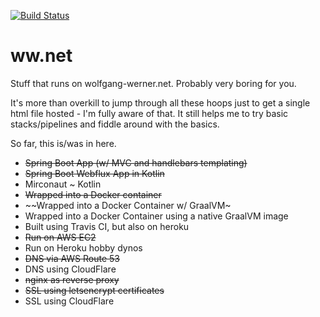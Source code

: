 [![Build Status](https://travis-ci.org/wwerner/ww.net.svg?branch=master)](https://travis-ci.org/wwerner/ww.net)

# ww.net
Stuff that runs on wolfgang-werner.net.
Probably very boring for you.

It's more than overkill to jump through all these hoops just to get a single 
html file hosted - I'm fully aware of that.
It still helps me to try basic stacks/pipelines and fiddle around with the basics.

So far, this is/was in here.
* ~~Spring Boot App (w/ MVC and handlebars templating)~~
* ~~Spring Boot Webflux App in Kotlin~~
* Mirconaut ~ Kotlin 
* ~~Wrapped into a Docker container~~
* ~~Wrapped into a Docker Container w/ GraalVM~
* Wrapped into a Docker Container using a native GraalVM image
* Built using Travis CI, but also on heroku
* ~~Run on AWS EC2~~ 
* Run on Heroku hobby dynos
* ~~DNS via AWS Route 53~~ 
* DNS using CloudFlare
* ~~nginx as reverse proxy~~
* ~~SSL using letsencrypt certificates~~
* SSL using CloudFlare
